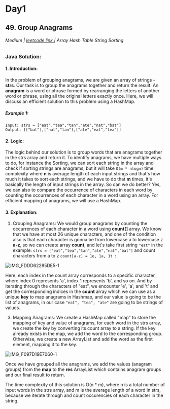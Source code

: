 # Day1  
## 49. Group Anagrams 
###### Medium  | <a href="https://leetcode.com/problems/group-anagrams/description/">leetcode link </a> | Array Hash Table String Sorting



### Java Solution:

#### 1. Introduction:
In the problem of grouping anagrams, we are given an array of strings - **strs**. Our task is to group the anagrams together and return the result. An **anagram** is a word or phrase formed by rearranging the letters of another word or phrase, using all the original letters exactly once. Here, we will discuss an efficient solution to this problem using a HashMap.
##### Example 1:
````
Input: strs = ["eat","tea","tan","ate","nat","bat"]
Output: [["bat"],["nat","tan"],["ate","eat","tea"]]
````

#### 2. Logic:
The logic behind our solution is to group words that are anagrams together in the strs array and return it. 
To identify anagrams, we have multiple ways to do, for instance the Sorting, we can sort each string in the array and check if sorting strings are anagrams, but it will take ```O(m * nlogn)``` time complexity where **n** is average length of each input strings and that's how much it takes to sort each strings, and we have to do that **m** times, it's basically the length of input strings in the array. So can we do better? 
Yes, we can also to compare the occurrence of characters in each word by counting the occurrences of each character in a word using an array. For efficient mapping of anagrams, we will use a HashMap.

#### 3. Explanation:
1. Crouping Anagrams:
We would group anagrams by counting the occurrences of each character in a word using **count[]** array. We know that we have at most 26 unique characters, and one of the condition also is that each character is gonna be from lowercase a to lowercase z **a-z**, so we can create array **count**, and let's take first string ```"eat"``` in the example:
```strs = ["eat","tea","tan","ate","nat","bat"]``` and count characters from a to z ```count[a-z] = 1e, 1a, 1t ```:

 ![IMG_FDDD62285DE5-1](https://github.com/Kumushai9919/Daily-Leetcode-Challenge-/assets/83897840/4c2f9669-6626-47f4-b805-d4cdc605fbdd)

Here, each index in the count array corresponds to a specific character, where index 0 represents 'a', index 1 represents 'b', and so on. And by iterating through the characters of "eat", we encounter 'e', 'a', and 't' and get the corresponding indices in the **count** array which we can use as a unique **key** to map anagrams in Hashmap, and our value is going to be the list of anagrams, in our case ```"eat", "tea", "ate"``` are going to be strings of values.

3. Mapping Anagrams:
We create a HashMap called "map" to store the mapping  of key and value of anagrams, for each word in the strs array, we create the key by converting its count array to a string. If the key already exists in the map, we add the word to the corresponding group. Otherwise, we create a new ArrayList and add the word as the first element, mapping it to the key.

![IMG_F097D19E7060-1](https://github.com/Kumushai9919/Daily-Leetcode-Challenge-/assets/83897840/6efaf825-c745-4ed7-b799-2349470e5ffb)

Once we have grouped all the anagrams, we add the values (anagram groups) from the **map** to the **res** ArrayList which contains anagram groups and our final result to return.

The time complexity of this solution is O(n * m), where n is a total number of input words in the strs array, and m is the average length of a word in strs, because we iterate through and count occurencies of each character in the string.












